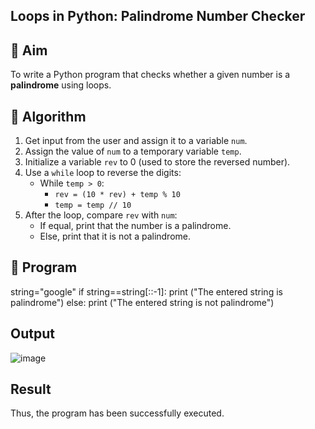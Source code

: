 ## Loops in Python: Palindrome Number Checker

## 🎯 Aim
To write a Python program that checks whether a given number is a **palindrome** using loops.

## 🧠 Algorithm
1. Get input from the user and assign it to a variable `num`.
2. Assign the value of `num` to a temporary variable `temp`.
3. Initialize a variable `rev` to 0 (used to store the reversed number).
4. Use a `while` loop to reverse the digits:
   - While `temp > 0`:
     - `rev = (10 * rev) + temp % 10`
     - `temp = temp // 10`
5. After the loop, compare `rev` with `num`:
   - If equal, print that the number is a palindrome.
   - Else, print that it is not a palindrome.

## 🧾 Program
string="google" 
if string==string[::-1]: 
print ("The entered string is palindrome") else: 
print ("The entered string is not palindrome")
## Output
![image](https://github.com/user-attachments/assets/f7421d43-86eb-4d8c-85b6-f3741fea429e)

## Result
Thus, the program has been successfully executed.
